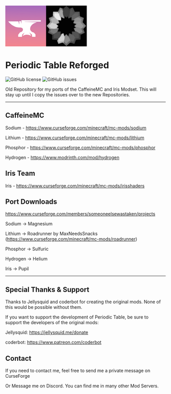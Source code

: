 <img src="Legacy%20Sodium/src/main/resources/assets/sodium/icon.png" width="128"><img src="LegacyIris/src/main/resources/assets/iris/icon.png" width="128">

# Periodic Table Reforged
![GitHub license](https://img.shields.io/github/license/Someone-Else-Was-Taken/Periodic-Table-Reforged.svg)
![GitHub issues](https://img.shields.io/github/issues/Someone-Else-Was-Taken/Periodic-Table-Reforged.svg)

Old Repository for my ports of the CaffeineMC and Iris Modset. This will stay up until I copy the issues over to the new Repositories.

---

## CaffeineMC

Sodium - https://www.curseforge.com/minecraft/mc-mods/sodium

Lithium - https://www.curseforge.com/minecraft/mc-mods/lithium

Phosphor - https://www.curseforge.com/minecraft/mc-mods/phosphor

Hydrogen - https://www.modrinth.com/mod/hydrogen

## Iris Team

Iris - https://www.curseforge.com/minecraft/mc-mods/irisshaders

## Port Downloads

https://www.curseforge.com/members/someoneelsewastaken/projects

Sodium -> Magnesium

Lithium -> Roadrunner by MaxNeedsSnacks (https://www.curseforge.com/minecraft/mc-mods/roadrunner)

Phosphor -> Sulfuric

Hydrogen -> Helium

Iris -> Pupil

---

## Special Thanks & Support

Thanks to Jellysquid and coderbot for creating the original mods. None of this would be possible without them.

If you want to support the development of Periodic Table, be sure to support the developers of the original mods:

Jellysquid: https://jellysquid.me/donate

coderbot: https://www.patreon.com/coderbot 

## Contact

If you need to contact me, feel free to send me a private message on CurseForge 

Or Message me on Discord. You can find me in many other Mod Servers.
